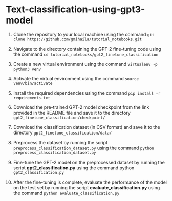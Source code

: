 # Text-classification-using-gpt3-model
1. Clone the repository to your local machine using the command
`git clone https://github.com/gmihaila/tutorial_notebooks.git`

2. Navigate to the directory containing the GPT-2 fine-tuning code using the command 
`cd tutorial_notebooks/gpt2_finetune_classification`

3. Create a new virtual environment using the command
`virtualenv -p python3 venv`

4. Activate the virtual environment using the command
`source venv/bin/activate`

5. Install the required dependencies using the command 
`pip install -r requirements.txt`

6. Download the pre-trained GPT-2 model checkpoint from the link provided in the README file and save it to the directory `gpt2_finetune_classification/checkpoint/`

7. Download the classification dataset (in CSV format) and save it to the directory 
`gpt2_finetune_classification/data/`

8. Preprocess the dataset by running the script 
`preprocess_classification_dataset.py` 
using the command 
`python preprocess_classification_dataset.py`

9. Fine-tune the GPT-2 model on the preprocessed dataset by running the script **gpt2_classification.py** using the command python `gpt2_classification.py`

10. After the fine-tuning is complete, evaluate the performance of the model on the test set by running the script **evaluate_classification.py** using the command `python evaluate_classification.py`